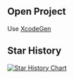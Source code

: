 ## Open Project

Use [XcodeGen](https://github.com/yonaskolb/XcodeGen)

## Star History

<a href="https://star-history.com/#shinrenpan/comic&Date">
 <picture>
   <source media="(prefers-color-scheme: dark)" srcset="https://api.star-history.com/svg?repos=shinrenpan/comic&type=Date&theme=dark" />
   <source media="(prefers-color-scheme: light)" srcset="https://api.star-history.com/svg?repos=shinrenpan/comic&type=Date" />
   <img alt="Star History Chart" src="https://api.star-history.com/svg?repos=shinrenpan/comic&type=Date" />
 </picture>
</a>
